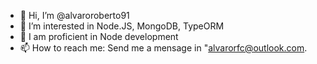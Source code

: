- 👋 Hi, I’m @alvaroroberto91
- 👀 I’m interested in Node.JS, MongoDB, TypeORM
- 🌱 I am proficient in Node development
- 📫 How to reach me: Send me a mensage in "alvarorfc@outlook.com.

<!---
alvaroroberto91/alvaroroberto91 is a ✨ special ✨ repository because its `README.md` (this file) appears on your GitHub profile.
You can click the Preview link to take a look at your changes.
--->
